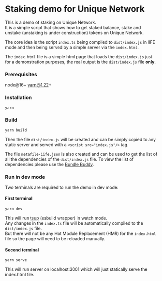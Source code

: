 # Staking demo for Unique Network

This is a demo of staking on Unique Network.  
It is a simple script that shows how to get staked balance, stake and unstake (unstaking is under construction) tokens on Unique Network.

The core idea is the script `index.ts` being compiled to `dist/index.js` in IIFE mode and then being served by a simple server via the `index.html`.

The `index.html` file is a simple html page that loads the `dist/index.js` just for a demonstration purposes, the real output is the `dist/index.js` file **only**.

### Prerequisites
node@16+
yarn@1.22+

### Installation

```bash
yarn
```

### Build

```bash
yarn build
```

Then the file `dist/index.js` will be created and can be simply copied to any static server and served with a `<script src="index.js"/>` tag.

The file `metafile-iife.json` is also created and can be used to get the list of all the dependencies of the `dist/index.js` file. To view the list of dependencies please use the [Bundle Buddy](https://www.bundle-buddy.com/).

### Run in dev mode

Two terminals are required to run the demo in dev mode:

#### First terminal

```bash
yarn dev
```

This will run [tsup](https://tsup.egoist.dev/) (esbuild wrapper) in watch mode.   
Any changes in the `index.ts` file will be automatically compiled to the `dist/index.js` file.  
But there will not be any Hot Module Replacement (HMR) for the `index.html` file so the page will need to be reloaded manually.


#### Second terminal

```bash
yarn serve
```

This will run server on localhost:3001 which will just statically serve the index.html file.

